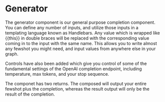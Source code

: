 # Generator

The generator component is our general purpose completion component.  You can define any number of inputs, and utilize those inputs in a templating language known as Handlebars.  Any value which is wrapped like {{this}} in double braces will be replaced with the corresponding value coming in to the input with the same name.  This allows you to write almost any fewshot you might need, and input values from anywhere else in your graph.

Controls have also been added which give you control of some of the fundamental settings of the OpenAI completion endpoint, including temperature, max tokens, and your stop sequence.

The componet has two returns.  The composed will output your entire fewshot plus the completion, whereas the result output will only be the result of the completion. 